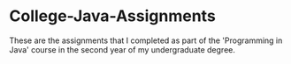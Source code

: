 # College-Java-Assignments
These are the assignments that I completed as part of the 'Programming in Java' course in the second year of my undergraduate degree.